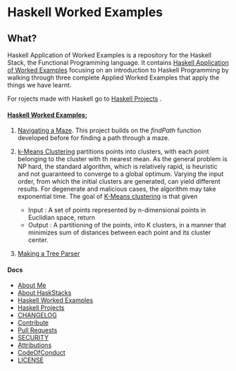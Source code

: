 # Haskell Worked Examples

## What?
Haskell Application of Worked Examples is a repository for the Haskell Stack, the Functional Programming language. It contains [Haskell Application of Worked Examples](https://github.com/josephkb87/HaskStacks/tree/main/HaskellWorkedExamples) focusing on an introduction to Haskell Programming by walking through three complete Applied Worked Examples that apply the things we have learnt.

For rojects made with Haskell go to [Haskell Projects](https://github.com/josephkb87/HaskStacks/tree/main/Projects) .

#### [Haskell Worked Examples](https://github.com/josephkb87/HaskStacks/tree/main/HaskellWorkedExamples);

1. [Navigating a Maze](#). This project builds on the *findPath*  function developed before for finding a path through a maze.

2. [k-Means Clustering](#) partitions points into clusters, with each point belonging to the cluster with th nearest mean. As the general problem is NP hard, the standard algorithm, which is relatively rapid, is heuristic and not guaranteed to converge to a global optimum. Varying the input order, from which the initial clusters are generated, can yield different results. 
For degenerate and malicious cases, the algorithm may take exponential time. The goal of [K-Means clustering](#) is that given
  
   * Input : A set of points represented by n-dimensional points in Euclidian space, return
   * Output : A partitioning of the points, into K clusters, in a manner that minimizes sum of distances between each point and its cluster center.

3. [Making a Tree Parser](#)

#### Docs

* [About Me](https://github.com/josephkb87) 
* [About HaskStacks](../docs/README.md)
* [Haskell Worked Examples](https://github.com/josephkb87/HaskStacks/tree/main/HaskellWorkedExamples/README.md)
* [Haskell Projects](https://github.com/josephkb87/HaskStacks/tree/main/Projects/README.md)
* [CHANGELOG](../docs/CHANGELOG.md) 
* [Contribute](../docs/CONTRIBUTING.md)
* [Pull Requests](../docs/blob/PRs.md)  
* [SECURITY](../docs/SECURITY.md) 
* [Attributions](..docs/Attributions.md) 
* [CodeOfConduct](../docs/CodeOfConduct.md) 
* [LICENSE](../docs/LICENSE.md)
